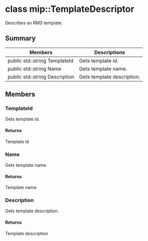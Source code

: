 # class mip::TemplateDescriptor 
Describes an RMS template.
## Summary
 Members                        | Descriptions                                
--------------------------------|---------------------------------------------
public std::string TemplateId | Gets template id.
public std::string Name | Gets template name.
public std::string Description | Gets template description.
## Members
### TemplateId
Gets template id.
#### Returns
Template id
### Name
Gets template name.
#### Returns
Template name
### Description
Gets template description.
#### Returns
Template description
